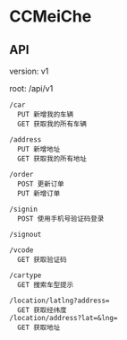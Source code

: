 # CCMeiChe


## API

version: v1

root: /api/v1

  ```
  /car
    PUT 新增我的车辆
    GET 获取我的所有车辆

  /address
    PUT 新增地址
    GET 获取我的所有地址

  /order
    POST 更新订单
    PUT 新增订单

  /signin
    POST 使用手机号验证码登录

  /signout

  /vcode
    GET 获取验证码

  /cartype
    GET 搜索车型提示

  /location/latlng?address=
    GET 获取经纬度
  /location/address?lat=&lng=
    GET 获取地址
  ```